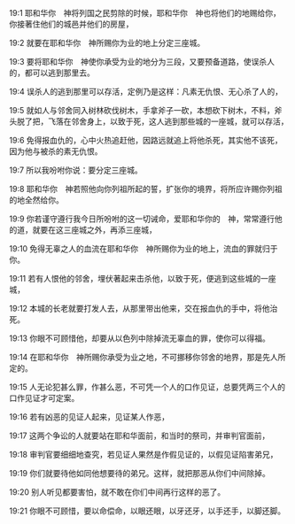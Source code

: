 <a id="1"></a>19:1  耶和华你　神将列国之民剪除的时候，耶和华你　神也将他们的地赐给你，你接著住他们的城邑并他们的房屋，  

<a id="2"></a>19:2  就要在耶和华你　神所赐你为业的地上分定三座城。  

<a id="3"></a>19:3  要将耶和华你　神使你承受为业的地分为三段，又要预备道路，使误杀人的，都可以逃到那里去。  

<a id="4"></a>19:4  误杀人的逃到那里可以存活，定例乃是这样：凡素无仇恨、无心杀了人的，  

<a id="5"></a>19:5  就如人与邻舍同入树林砍伐树木，手拿斧子一砍，本想砍下树木，不料，斧头脱了把，飞落在邻舍身上，以致于死，这人逃到那些城的一座城，就可以存活，  

<a id="6"></a>19:6  免得报血仇的，心中火热追赶他，因路远就追上将他杀死，其实他不该死，因为他与被杀的素无仇恨。  

<a id="7"></a>19:7  所以我吩咐你说：要分定三座城。  

<a id="8"></a>19:8  耶和华你　神若照他向你列祖所起的誓，扩张你的境界，将所应许赐你列祖的地全然给你。  

<a id="9"></a>19:9  你若谨守遵行我今日所吩咐的这一切诫命，爱耶和华你的　神，常常遵行他的道，就要在这三座城之外，再添三座城，  

<a id="10"></a>19:10  免得无辜之人的血流在耶和华你　神所赐你为业的地上，流血的罪就归于你。  

<a id="11"></a>19:11  若有人恨他的邻舍，埋伏著起来击杀他，以致于死，便逃到这些城的一座城，  

<a id="12"></a>19:12  本城的长老就要打发人去，从那里带出他来，交在报血仇的手中，将他治死。  

<a id="13"></a>19:13  你眼不可顾惜他，却要从以色列中除掉流无辜血的罪，使你可以得福。  

<a id="14"></a>19:14  在耶和华你　神所赐你承受为业之地，不可挪移你邻舍的地界，那是先人所定的。  

<a id="15"></a>19:15  人无论犯甚么罪，作甚么恶，不可凭一个人的口作见证，总要凭两三个人的口作见证才可定案。  

<a id="16"></a>19:16  若有凶恶的见证人起来，见证某人作恶，  

<a id="17"></a>19:17  这两个争讼的人就要站在耶和华面前，和当时的祭司，并审判官面前，  

<a id="18"></a>19:18  审判官要细细地查究，若见证人果然是作假见证的，以假见证陷害弟兄，  

<a id="19"></a>19:19  你们就要待他如同他想要待的弟兄。这样，就把那恶从你们中间除掉。  

<a id="20"></a>19:20  别人听见都要害怕，就不敢在你们中间再行这样的恶了。　  

<a id="21"></a>19:21  你眼不可顾惜，要以命偿命，以眼还眼，以牙还牙，以手还手，以脚还脚。  

